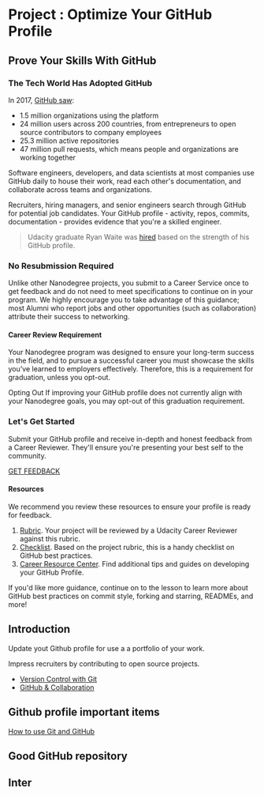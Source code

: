 # Project : Optimize Your GitHub Profile


## Prove Your Skills With GitHub


### The Tech World Has Adopted GitHub

In 2017, [GitHub saw](https://octoverse.github.com/):

* 1.5 million organizations using the platform
* 24 million users across 200 countries, from entrepreneurs to open source contributors to company employees
* 25.3 million active repositories
* 47 million pull requests, which means people and organizations are working together

Software engineers, developers, and data scientists at most companies use GitHub daily to house their work, read each other's documentation, and collaborate across teams and organizations.

Recruiters, hiring managers, and senior engineers search through GitHub for potential job candidates. Your GitHub profile - activity, repos, commits, documentation - provides evidence that you're a skilled engineer.

> Udacity graduate Ryan Waite was [hired](https://blog.udacity.com/2016/03/student-success-ryan-waite-goes-to-nasa-and-beyond.html) based on the strength of his GitHub profile.

### No Resubmission Required
Unlike other Nanodegree projects, you submit to a Career Service once to get feedback and do not need to meet specifications to continue on in your program. We highly encourage you to take advantage of this guidance; most Alumni who report jobs and other opportunities (such as collaboration) attribute their success to networking.

#### Career Review Requirement

Your Nanodegree program was designed to ensure your long-term success in the field, and to pursue a successful career you must showcase the skills you’ve learned to employers effectively. Therefore, this is a requirement for graduation, unless you opt-out.

Opting Out
If improving your GitHub profile does not currently align with your Nanodegree goals, you may opt-out of this graduation requirement.


### Let's Get Started

Submit your GitHub profile and receive in-depth and honest feedback from a Career Reviewer. They'll ensure you're presenting your best self to the community.

[GET FEEDBACK](https://review.udacity.com/#!/rubrics/52/submit-link)


#### Resources

We recommend you review these resources to ensure your profile is ready for feedback.

1. [Rubric](https://review.udacity.com/#!/rubrics/52/view). Your project will be reviewed by a Udacity Career Reviewer against this rubric.
2. [Checklist](https://docs.google.com/document/d/1a9AKnNyqfGgdQV5ohPCN5H9ntnEUhMptWMwVBWURCN0/pub?embedded=true). Based on the project rubric, this is a handy checklist on GitHub best practices.
3. [Career Resource Center](https://career-resource-center.udacity.com/linkedin-github-profiles). Find additional tips and guides on developing your GitHub Profile.

If you'd like more guidance, continue on to the lesson to learn more about GitHub best practices on commit style, forking and starring, READMEs, and more!




## Introduction 

Update yout Github profile for use a a portfolio of your work.  

Impress recruiters by contributing to open source projects.  


* [Version Control with Git](https://www.udacity.com/course/version-control-with-git--ud123)
* [GitHub & Collaboration](https://www.udacity.com/course/github-collaboration--ud456)


## Github profile important items

[How to use Git and GitHub](https://www.udacity.com/course/how-to-use-git-and-github--ud775)


## Good GitHub repository



## Inter

















